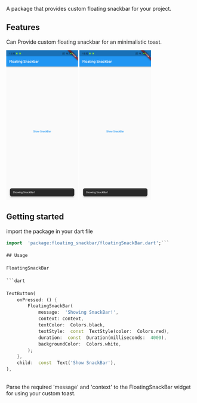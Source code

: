 
<!--
This README describes the package. If you publish this package to pub.dev,
this README's contents appear on the landing page for your package.

For information about how to write a good package README, see the guide for
[writing package pages](https://dart.dev/guides/libraries/writing-package-pages).

For general information about developing packages, see the Dart guide for
[creating packages](https://dart.dev/guides/libraries/create-library-packages)
and the Flutter guide for
[developing packages and plugins](https://flutter.dev/developing-packages).![loader](https://raw.githubusercontent.com/muhd-ameen/FloatingSnackBar/master/assets/image/flutter_02.png)

-->

A package that provides custom floating snackbar for your project.

## Features

Can Provide custom floating snackbar for an minimalistic toast.

<img height="400" src="https://raw.githubusercontent.com/muhd-ameen/FloatingSnackBar/master/assets/image/flutter_02.png"> 
<img height="400" src="https://raw.githubusercontent.com/muhd-ameen/FloatingSnackBar/master/assets/image/flutter_02.png">


## Getting started

import the package in your dart file

```dart
import  'package:floating_snackbar/floatingSnackBar.dart';```

## Usage

FloatingSnackBar

```dart

TextButton(
	onPressed: () {
		FloatingSnackBar(
			message:  'Showing SnackBar!',
			context: context,
			textColor:  Colors.black,
			textStyle:  const  TextStyle(color:  Colors.red),
			duration:  const  Duration(milliseconds:  4000),
			backgroundColor:  Colors.white,
		);
	},
	child:  const  Text('Show SnackBar'),
),
            
```

Parse the required 'message' and 'context' to the FloatingSnackBar widget for using your custom toast.
